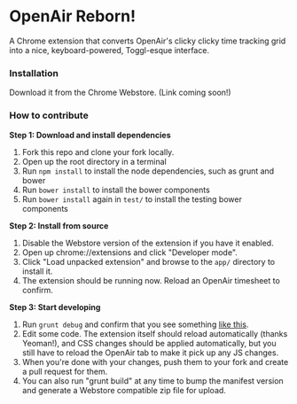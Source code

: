 # OpenAir Reborn!

A Chrome extension that converts OpenAir's clicky clicky time tracking grid into
a nice, keyboard-powered, Toggl-esque interface.

### Installation

Download it from the Chrome Webstore. (Link coming soon!)

### How to contribute

**Step 1: Download and install dependencies**

1. Fork this repo and clone your fork locally.
2. Open up the root directory in a terminal
3. Run `npm install` to install the node dependencies, such as grunt and bower
4. Run `bower install` to install the bower components
5. Run `bower install` again in `test/` to install the testing bower components

**Step 2: Install from source**

1. Disable the Webstore version of the extension if you have it enabled.
2. Open up chrome://extensions and click "Developer mode".
3. Click "Load unpacked extension" and browse to the `app/` directory to install it.
4. The extension should be running now. Reload an OpenAir timesheet to confirm.

**Step 3: Start developing**

1. Run `grunt debug` and confirm that you see something [like this](http://note.io/1rgHkvn).
2. Edit some code. The extension itself should reload automatically (thanks Yeoman!),
   and CSS changes should be applied automatically, but you still have to reload
   the OpenAir tab to make it pick up any JS changes.
3. When you're done with your changes, push them to your fork and create a pull request for them.
4. You can also run "grunt build" at any time to bump the manifest version and generate a Webstore compatible zip file for upload.
